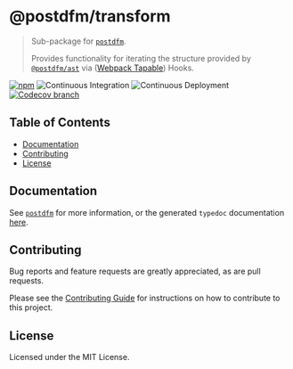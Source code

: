 # @postdfm/transform

> Sub-package for [`postdfm`](https://www.npmjs.com/package/postdfm).
>
> Provides functionality for iterating the structure provided by [`@postdfm/ast`](https://www.npmjs.com/package/@postdfm/ast) via ([Webpack Tapable](https://www.npmjs.com/package/tapable)) Hooks.

[![npm](https://img.shields.io/npm/v/@postdfm/transform.svg?label=npm)](https://www.npmjs.com/package/@postdfm/transform)
![Continuous Integration](https://github.com/spiltcoffee/postdfm/actions/workflows/continuous-integration.yml/badge.svg)
![Continuous Deployment](https://github.com/spiltcoffee/postdfm/actions/workflows/continuous-deployment.yml/badge.svg)
[![Codecov branch](https://img.shields.io/codecov/c/gh/spiltcoffee/postdfm/main.svg)](https://codecov.io)

## Table of Contents

- [Documentation](#documentation)
- [Contributing](#contributing)
- [License](#license)

## Documentation

See [`postdfm`](https://www.npmjs.com/package/postdfm) for more information, or the generated `typedoc` documentation [here](https://spiltcoffee.com/docs/@postdfm/transform/).

## Contributing

Bug reports and feature requests are greatly appreciated, as are pull requests.

Please see the [Contributing Guide](https://github.com/spiltcoffee/postdfm/blob/main/.github/CONTRIBUTING.md) for instructions on how to contribute to this project.

## License

Licensed under the MIT License.
